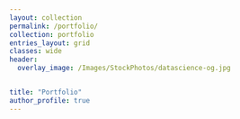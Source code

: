 ```yaml
---
layout: collection
permalink: /portfolio/
collection: portfolio
entries_layout: grid
classes: wide
header:
  overlay_image: /Images/StockPhotos/datascience-og.jpg


title: "Portfolio"
author_profile: true
---
```

